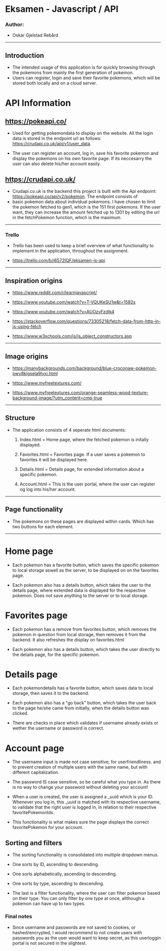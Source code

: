 # Eksamen - Javascript / API

### Author:

- Oskar Gjelstad Rebård

---

## Introduction

- The intended usage of this application is for quickly browsing through the pokemons from mainly the first generation of pokemon.
- Users can register, login and save their favorite pokemons, which will be stored both locally and on a cloud server.

# API Information

## https://pokeapi.co/

- Used for getting pokemondata to display on the website. All the login data is stored in the endpoint url as follows: https://crudapi.co.uk/api/v1/user_data.

- The user can register an account, log in, save his favorite pokemon and display the pokemons on his own favorite page. If its neccesarry the user can also delete his/her account easily.

## https://crudapi.co.uk/

- Crudapi.co.uk is the backend this project is built with the Api endpoint: https://pokeapi.co/api/v2/pokemon. The endpoint consists of
- basic pokemon data about individual pokemons. I have chosen to limit the pokemon fetched to gen1, which is the 151 first pokemons. If the user want, they can increase the amount fetched up to 1301 by editing the url in the fetchPokemon function, which is the maximum.

---

### Trello

- Trello has been used to keep a brief overview of what functionality to implement in the application, throughout the assignment.

- https://trello.com/b/i6572IQF/eksamen-js-api

---

## Inspiration origins

- https://www.reddit.com/r/learnjavascript/

- https://www.youtube.com/watch?v=T-VQUKeSU1w&t=1582s

- https://www.youtube.com/watch?v=AUOzvFzdIk4

- https://stackoverflow.com/questions/73305218/fetch-data-from-http-in-js-using-fetch

- https://www.w3schools.com/js/js_object_constructors.asp

---

## Image origins

- https://manybackgrounds.com/background/blue-croconaw-pokemon-pwv8kigsela9lyxi.html

- https://www.myfreetextures.com/

- https://www.myfreetextures.com/orange-seamless-wood-texture-background-image/?utm_content=cmp-true

---

## Structure

- The application consists of 4 seperate html documents:

  1. Index.html = Home page, where the fetched pokemon is initally displayed.

  2. Favorites.html = Favorites page. If a user saves a pokemon to favorites it will be displayed here.

  3. Details.html = Details page, for extended information about a specific pokemon.

  4. Account.html = This is the user portal, where the user can register og log into his/her account.

---

## Page functionality

- The pokemons on these pages are displayed within cards. Which has two buttons for each element.

---

# Home page

- Each pokemon has a favorite button, which saves the specific pokemon to local storage aswell as the server, to be displayed on on the favorites page.

- Each pokemon also has a details button, which takes the user to the details page, where extended data is displayed for the respective pokemon. Does not save anything to the server or to local storage.

# Favorites page

- Each pokemon has a remove from favorites button, which removes the pokemon in question from local storage, then removes it from the backend. It also refreshes the display on favorites.html

- Each pokemon also has a details button, which takes the user directly to the details page, for the specific pokemon.

# Details page

- Each pokemondetails has a favorite button, which saves data to local storage, then saves it to the backend.

- Each pokemon also has a "go back" button, which takes the user back to the page he/she came from initially, when the details button was clicked.

- There are checks in place which validates if username already exists or wether the username or password is correct.

# Account page

- The username input is made not case sensitive, for userfriendliness. and to prevent creation of multiple users with the same name, but with different capitalization.

- The password IS case sensitive, so be careful what you type in. As there is no way to change your password without deleting your account!

- When a user is created, the user is assigned a \_uuid which is your ID. Whenever you log in, this \_uuid is matched with its respective username, to validate that the right user is logged in, in relation to their respective favoritePokemonIds.

- This functionality is what makes sure the page displays the correct favoritePokemon for your account.

## Sorting and filters

- The sorting functionality is consolidated into multiple dropdown menus.

- One sorts by ID, ascending to descending.

- One sorts alphabetically, ascending to descending.

- One sorts by type, ascending to descending.

- The last is a filter functionality, where the user can filter pokemon based on their type. You can only filter by one type at once, allthough a pokemon can have up to two types.

### Final notes

- Since username and passwords are not saved to cookies, or hashed/encrypted, I would recommend to not create users with passwords you as the user would want to keep secret, as this userloggin portal is not secured in the slightest.
